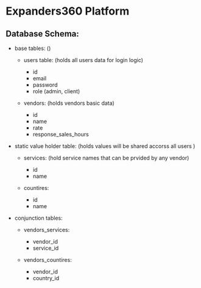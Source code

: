 # Expanders360 Platform

## Database Schema:
- base tables: ()

    - users table: (holds all users data for login logic)
        - id
        - email
        - password
        - role (admin, client)
 
    - vendors: (holds vendors basic data)
        - id
        - name 
        - rate
        - response_sales_hours

- static value holder table: (holds values will be shared accorss all users )
    
    - services: (hold service names that can be prvided by any vendor)
        - id
        - name
    
    - countires:
        - id
        - name

- conjunction tables:

    - vendors_services:
        
        - vendor_id
        - service_id

    - vendors_countires:
    
        - vendor_id
        - country_id
